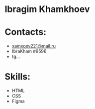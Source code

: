 # Ibragim Khamkhoev
# Contacts:
+ xamxoev221@mail.ru
+ IbraKham #9596
+ tg...
# Skills:
+ HTML
+ CSS
+ Figma
